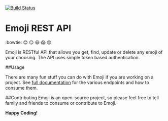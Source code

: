 [![Build Status](https://travis-ci.org/andela-fokosun/Checkpoint3.svg)](https://travis-ci.org/andela-fokosun/Checkpoint3)

# Emoji REST API
:bowtie: :blush: :smirk: :satisfied: :scream: :stuck_out_tongue:

Emoji is RESTful API that allows you get, find, update or delete any emoji of your choosing. The API uses simple token based authentication.

##Usage

There are many fun stuff you can do with Emoji if you are working on a project. See [full documentation](http://emojisfordevs.herokuapps.com) for the various endpoints and how to consume them.

##Contributing
Emoji is an open-source project, so please feel free to tell family and friends to consume or contribute to Emoji.

**Happy Coding!**
